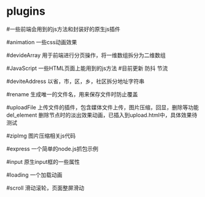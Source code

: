 # plugins
#一些前端会用到的js方法和封装好的原生js插件

#animation 一些css动画效果

#devideArray 用于前端进行分页操作，将一维数组拆分为二维数组

#JavaScript 一些HTML页面上能用到的js方法
#目前更新 防抖 节流

#deviteAddress
以省，市，区，乡，社区拆分地址字符串

#rename
生成唯一的文件名，用来保存文件时防止覆盖

#uploadFile
上传文件的插件，包含媒体文件上传，图片压缩，回显，删除等功能
del_element 删除节点时的淡出效果动画，已插入到upload.html中，具体效果待测试

#zipImg
图片压缩相关js代码

#express
一个简单的node.js抓包示例

#input
原生input框的一些属性

#loading
一个加载动画

#scroll
滑动滚轮，页面整屏滑动

